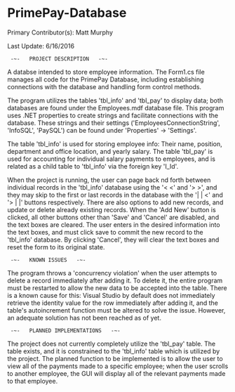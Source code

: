 # PrimePay-Database
Primary Contributor(s): Matt Murphy

Last Update: 6/16/2016



     -~-   PROJECT DESCRIPTION   -~-

A databse intended to store employee information. The Form1.cs file manages all code for the
PrimePay Database, including establishing connections with the database and handling form control
methods.

The program utilizes the tables 'tbl_info' and 'tbl_pay' to display data; both databases are found
under the Employees.mdf database file. This program uses .NET properties to create strings and
facilitate connections with the database. These strings and their settings
('EmployeesConnectionString', 'InfoSQL', 'PaySQL') can be found under 'Properties' -> 'Settings'.

The table 'tbl_info' is used for storing employee info: Their name, position, department and office
location, and yearly salary. The table 'tbl_pay' is used for accounting for individual salary
payments to employees, and is related as a child table to 'tbl_info' via the foreign key 'I_Id'.

When the project is running, the user can page back nd forth between individual records in the
'tbl_info' database using the '< <' and '> >', and they may skip to the first or last records in the
database with the '| | <' and '> | |' buttons respectively. There are also options to add new
records, and update or delete already existing records. When the 'Add New' button is clicked, all
other buttons other than 'Save' and 'Cancel' are disabled, and the text boxes are cleared. The user
enters in the desired information into the text boxes, and must click save to commit the new record
to the 'tbl_info' database. By clicking 'Cancel', they will clear the text boxes and reset the form
to its original state.



     -~-   KNOWN ISSUES   -~-

The program throws a 'concurrency violation' when the user attempts to delete a record
     immediately after adding it. To delete it, the entire program must be restarted to allow
     the new data to be accepted into the table. There is a known cause for this: Visual Studio
     by default does not immediately retrieve the identity value for the row immediately after
     adding it, and the table's autoincrement function must be altered to solve the issue.
     However, an adequate solution has not been reached as of yet.



     -~-   PLANNED IMPLEMENTATIONS   -~-

The project does not currently completely utilize the 'tbl_pay' table. The table exists, and
     it is constrained to the 'tbl_info' table which is utilized by the project. The planned
     function to be implemented is to allow the user to view all of the payments made to a
     specific employee; when the user scrolls to another employee, the GUI will display all of
     the relevant payments made to that employee.
